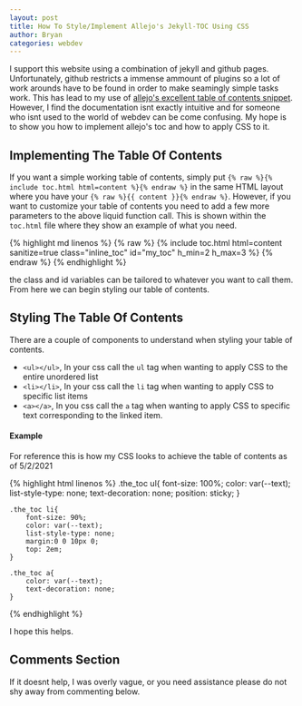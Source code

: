 ```yaml
---
layout: post
title: How To Style/Implement Allejo's Jekyll-TOC Using CSS
author: Bryan
categories: webdev 
---
```

I support this website using a combination of jekyll and github pages. Unfortunately, github restricts a immense ammount of plugins so a lot of work arounds have to be found in order to make seamingly simple tasks work. This has lead to my use of [allejo's excellent table of contents snippet](https://github.com/allejo/jekyll-toc). However, I find the documentation isnt exactly intuitive and for someone who isnt used to the world of webdev can be come confusing. My hope is to show you how to implement allejo's toc and how to apply CSS to it. 

## Implementing The Table Of Contents
If you want a simple working table of contents, simply put `{% raw %}{% include toc.html html=content %}{% endraw %}` in the same HTML layout where you have  your `{% raw %}{{ content }}{% endraw %}`. However, if you want to customize your table of contents you need to add a few more parameters to the above liquid function call. This is shown within the `toc.html` file where they show an example of what you need.

{% highlight md linenos %}
    {% raw %}
        {% include toc.html html=content sanitize=true class="inline_toc" id="my_toc" h_min=2 h_max=3 %}
    {% endraw %} 
{% endhighlight %}

the class and id variables can be tailored to whatever you want to call them. From here we can begin styling our table of contents. 

## Styling The Table Of Contents
There are a couple of components to understand when styling your table of contents. 
* `<ul></ul>`, In your css call the `ul` tag when wanting to apply CSS to the entire unordered list
* `<li></li>`, In your css call the `li` tag when wanting to apply CSS to specific list items
* `<a></a>`, In you css call the `a` tag when wanting to apply CSS to specific text corresponding to the linked item. 

#### Example
For reference this is how my CSS looks to achieve the table of contents as of 5/2/2021

{% highlight html linenos %}
    .the_toc ul{
        font-size: 100%;
        color: var(--text);
        list-style-type: none;
        text-decoration: none;
        position: sticky;
    }

    .the_toc li{
        font-size: 90%;
        color: var(--text);
        list-style-type: none;
        margin:0 0 10px 0;
        top: 2em;
    }

    .the_toc a{
        color: var(--text);
        text-decoration: none;
    }
{% endhighlight %}

I hope this helps.

## Comments Section
If it doesnt help, I was overly vague, or you need assistance please do not shy away from commenting below.
